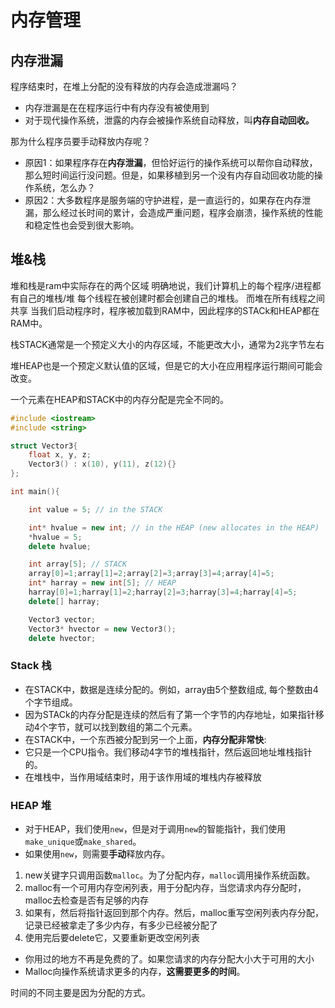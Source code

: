 # 内存管理

## 内存泄漏
程序结束时，在堆上分配的没有释放的内存会造成泄漏吗？
- 内存泄漏是在在程序运行中有内存没有被使用到
- 对于现代操作系统，泄露的内存会被操作系统自动释放，叫**内存自动回收。**

那为什么程序员要手动释放内存呢？

- 原因1：如果程序存在**内存泄漏**，但恰好运行的操作系统可以帮你自动释放，那么短时间运行没问题。但是，如果移植到另一个没有内存自动回收功能的操作系统，怎么办？
- 原因2：大多数程序是服务端的守护进程，是一直运行的，如果存在内存泄漏，那么经过长时间的累计，会造成严重问题，程序会崩溃，操作系统的性能和稳定性也会受到很大影响。
## 堆&栈
堆和栈是ram中实际存在的两个区域
明确地说，我们计算机上的每个程序/进程都有自己的堆栈/堆 
每个线程在被创建时都会创建自己的堆栈。 
而堆在所有线程之间共享
当我们启动程序时，程序被加载到RAM中，因此程序的STACk和HEAP都在RAM中。

栈STACK通常是一个预定义大小的内存区域，不能更改大小，通常为2兆字节左右

堆HEAP也是一个预定义默认值的区域，但是它的大小在应用程序运行期间可能会改变。

一个元素在HEAP和STACK中的内存分配是完全不同的。


```c++
#include <iostream>
#include <string>

struct Vector3{
	float x, y, z;
	Vector3() : x(10), y(11), z(12){}
};

int main(){

	int value = 5; // in the STACK

	int* hvalue = new int; // in the HEAP (new allocates in the HEAP)
	*hvalue = 5;
	delete hvalue;

	int array[5]; // STACK
	array[0]=1;array[1]=2;array[2]=3;array[3]=4;array[4]=5;
	int* harray = new int[5]; // HEAP
	harray[0]=1;harray[1]=2;harray[2]=3;harray[3]=4;harray[4]=5;
	delete[] harray;

	Vector3 vector;
	Vector3* hvector = new Vector3();
	delete hvector;
```
### Stack 栈
- 在STACK中，数据是连续分配的。例如，array由5个整数组成, 每个整数由4个字节组成。
- 因为STACk的内存分配是连续的然后有了第一个字节的内存地址，如果指针移动4个字节，就可以找到数组的第二个元素。 
- 在STACK中，一个东西被分配到另一个上面，**内存分配非常快**: 
- 它只是一个CPU指令。我们移动4字节的堆栈指针，然后返回地址堆栈指针的。
- 在堆栈中，当作用域结束时，用于该作用域的堆栈内存被释放
### HEAP 堆
- 对于HEAP，我们使用`new`，但是对于调用`new`的智能指针，我们使用`make_unique`或`make_shared`。 
- 如果使用`new`，则需要**手动**释放内存。 
1. new关键字只调用函数`malloc`。为了分配内存，`malloc`调用操作系统函数。 
2. malloc有一个可用内存空闲列表，用于分配内存，当您请求内存分配时，malloc去检查是否有足够的内存
3. 如果有，然后将指针返回到那个内存。然后，malloc重写空闲列表内存分配，记录已经被拿走了多少内存，有多少已经被分配了 
4. 使用完后要delete它，又要重新更改空闲列表
- 你用过的地方不再是免费的了。如果您请求的内存分配大小大于可用的大小 
- Malloc向操作系统请求更多的内存，**这需要更多的时间**。

时间的不同主要是因为分配的方式。